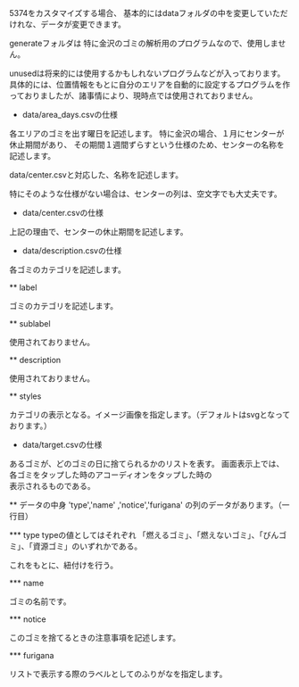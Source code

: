 
5374をカスタマイズする場合、
基本的にはdataフォルダの中を変更していただけれな、データが変更できます。

generateフォルダは
特に金沢のゴミの解析用のプログラムなので、使用しません。

unusedは将来的には使用するかもしれないプログラムなどが入っております。
具体的には、位置情報をもとに自分のエリアを自動的に設定するプログラムを作っておりましたが、諸事情により、現時点では使用されておりません。		


* data/area_days.csvの仕様

各エリアのゴミを出す曜日を記述します。
特に金沢の場合、１月にセンターが休止期間があり、
その期間１週間ずらすという仕様のため、センターの名称を記述します。

data/center.csvと対応した、名称を記述します。

特にそのような仕様がない場合は、センターの列は、空文字でも大丈夫です。
 
* data/center.csvの仕様

上記の理由で、センターの休止期間を記述します。

* data/description.csvの仕様

各ゴミのカテゴリを記述します。

** label

ゴミのカテゴリを記述します。

** sublabel

使用されておりません。

** description

使用されておりません。

** styles 

カテゴリの表示となる。イメージ画像を指定します。（デフォルトはsvgとなっております。）	

* data/target.csvの仕様

あるゴミが、どのゴミの日に捨てられるかのリストを表す。
画面表示上では、各ゴミをタップした時のアコーディオンをタップした時の	
表示されるものである。

** データの中身
'type','name' ,'notice','furigana'
の列のデータがあります。（一行目）


*** type
typeの値としてはそれぞれ
「燃えるゴミ」、「燃えないゴミ」、「びんゴミ」、「資源ゴミ」のいずれかである。
	
これをもとに、紐付けを行う。

*** name

ゴミの名前です。

*** notice

このゴミを捨てるときの注意事項を記述します。

*** furigana

リストで表示する際のラベルとしてのふりがなを指定します。

